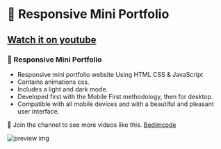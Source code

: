 # 💼 Responsive Mini Portfolio
## [Watch it on youtube](https://youtu.be/mq0xJxOTiYo)
### 💼 Responsive Mini Portfolio

- Responsive mini portfolio website Using HTML CSS & JavaScript
- Contains animations css.
- Includes a light and dark mode.
- Developed first with the Mobile First methodology, then for desktop.
- Compatible with all mobile devices and with a beautiful and pleasant user interface.

💙 Join the channel to see more videos like this. [Bedimcode](https://www.youtube.com/c/Bedimcode)

![preview img](https://github.com/iatharva/OIBSIP-Internship/blob/main/Oasis%20Infobyte%20Internship/Level%201/TASK%202%20-%20Portfolio/preview.png)
